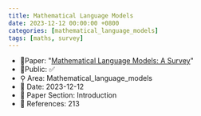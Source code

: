 ```yaml
---
title: Mathematical Language Models
date: 2023-12-12 00:00:00 +0800
categories: [mathematical_language_models]
tags: [maths, survey]
---
```


- 📙Paper: "[Mathematical Language Models: A Survey](https://www.semanticscholar.org/paper/Mathematical-Language-Models%3A-A-Survey-Liu-Hu/5ee871537ae51e7e2e93d2a70fff5d100649a655)"
- 🔑Public: ✅
- ⚲ Area: Mathematical_language_models
- 📅 Date: 2023-12-12
- 🔎 Paper Section: Introduction
- 📝 References: 213
